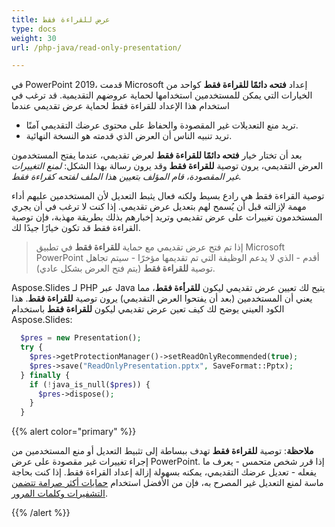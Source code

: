 ```yaml
---
title: عرض للقراءة فقط
type: docs
weight: 30
url: /php-java/read-only-presentation/

---
```


في PowerPoint 2019، قدمت Microsoft إعداد **فتحه دائمًا للقراءة فقط** كواحد من الخيارات التي يمكن للمستخدمين استخدامها لحماية عروضهم التقديمية. قد ترغب في استخدام هذا الإعداد للقراءة فقط لحماية عرض تقديمي عندما

- تريد منع التعديلات غير المقصودة والحفاظ على محتوى عرضك التقديمي آمنًا.
- تريد تنبيه الناس أن العرض الذي قدمته هو النسخة النهائية.

بعد أن تختار خيار **فتحه دائمًا للقراءة فقط** لعرض تقديمي، عندما يفتح المستخدمون العرض التقديمي، يرون توصية **للقراءة فقط** وقد يرون رسالة بهذا الشكل: *لمنع التغييرات غير المقصودة، قام المؤلف بتعيين هذا الملف لفتحه كقراءة فقط.*

توصية القراءة فقط هي رادع بسيط ولكنه فعال يثبط التعديل لأن المستخدمين عليهم أداء مهمة لإزالته قبل أن يُسمح لهم بتعديل عرض تقديمي. إذا كنت لا ترغب في أن يجري المستخدمون تغييرات على عرض تقديمي وتريد إخبارهم بذلك بطريقة مهذبة، فإن توصية القراءة فقط قد تكون خيارًا جيدًا لك.

> إذا تم فتح عرض تقديمي مع حماية **للقراءة فقط** في تطبيق Microsoft PowerPoint أقدم - الذي لا يدعم الوظيفة التي تم تقديمها مؤخرًا - سيتم تجاهل توصية **للقراءة فقط** (يتم فتح العرض بشكل عادي).

Aspose.Slides لـ PHP عبر Java يتيح لك تعيين عرض تقديمي ليكون **للقرأءة فقط**، مما يعني أن المستخدمين (بعد أن يفتحوا العرض التقديمي) يرون توصية **للقراءة فقط**. هذا الكود العيني يوضح لك كيف تعين عرض تقديمي ليكون **للقراءة فقط** باستخدام Aspose.Slides:

```php
  $pres = new Presentation();
  try {
    $pres->getProtectionManager()->setReadOnlyRecommended(true);
    $pres->save("ReadOnlyPresentation.pptx", SaveFormat::Pptx);
  } finally {
    if (!java_is_null($pres)) {
      $pres->dispose();
    }
  }
```

{{% alert color="primary" %}} 

**ملاحظة**: توصية **للقراءة فقط** تهدف ببساطة إلى تثبيط التعديل أو منع المستخدمين من إجراء تغييرات غير مقصودة على عرض PowerPoint. إذا قرر شخص متحمس - يعرف ما يفعله - تعديل عرضك التقديمي، يمكنه بسهولة إزالة إعداد القراءة فقط. إذا كنت بحاجة ماسة لمنع التعديل غير المصرح به، فإن من الأفضل استخدام [حمايات أكثر صرامة تتضمن التشفيرات وكلمات المرور](https://docs.aspose.com/slides/php-java/password-protected-presentation/).

{{% /alert %}} 